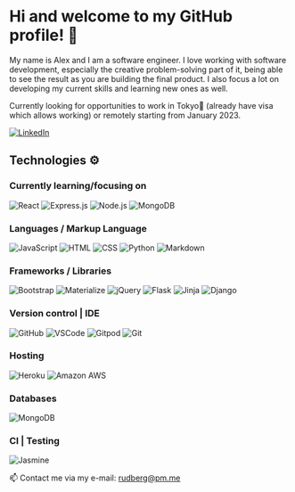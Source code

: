 # Hi and welcome to my GitHub profile! 👋

My name is Alex and I am a software engineer. I love working with software development, especially the creative problem-solving part of it, being able to see the result as you are building the final product. I also focus a lot on developing my current skills and learning new ones as well. 

Currently looking for opportunities to work in Tokyo🎌 (already have visa which allows working) or remotely starting from January 2023.


[![LinkedIn](https://img.shields.io/badge/LinkedIn%20-%230A66C2.svg?&style=for-the-badge&logo=LinkedIn&logoColor=FFFFFF)](https://www.linkedin.com/in/rudberg/)


## Technologies ⚙️

### Currently learning/focusing on

![React](https://img.shields.io/badge/React-gray?style=for-the-badge&logo=React)
![Express.js](https://img.shields.io/badge/Express.js-lightgrey?style=for-the-badge&logo=Express)
![Node.js](https://img.shields.io/badge/Node.js-1F4056?style=for-the-badge&logo=Node.js)
![MongoDB](https://img.shields.io/badge/MongoDB%20-%233F2E1E.svg?&style=for-the-badge&logo=MongoDB&logoColor=47A248)

### Languages / Markup Language

![JavaScript](https://camo.githubusercontent.com/374b918b8ae63bb41368cb76373e32cb62f30b7ed7f0ddacb69b301be715db06/68747470733a2f2f696d672e736869656c64732e696f2f62616467652f4a6176615363726970742532302d2532333332333333302e7376673f267374796c653d666f722d7468652d6261646765266c6f676f3d4a617661536372697074266c6f676f436f6c6f723d463744463145)
![HTML](https://camo.githubusercontent.com/5480d1eff5a79c0d17f5943b43854db41371dd086755084a4804155410bc43c4/68747470733a2f2f696d672e736869656c64732e696f2f62616467652f48544d4c352532302d2532334533344632362e7376673f267374796c653d666f722d7468652d6261646765266c6f676f3d48544d4c35266c6f676f436f6c6f723d464646464646)
![CSS](https://camo.githubusercontent.com/051dbf3ef28983274b9809ad347f38e8b7b9542f7bb55d46e63e28ece185b948/68747470733a2f2f696d672e736869656c64732e696f2f62616467652f435353332532302d2532333135373242362e7376673f267374796c653d666f722d7468652d6261646765266c6f676f3d43535333266c6f676f436f6c6f723d464646464646)
![Python](https://camo.githubusercontent.com/e70bef5ceeda3bf1fbefbf23902097fe10dca5fbf46fdbf6c1698dd4487073ef/68747470733a2f2f696d672e736869656c64732e696f2f62616467652f507974686f6e2532302d2532333030344437412e7376673f267374796c653d666f722d7468652d6261646765266c6f676f3d707974686f6e266c6f676f436f6c6f723d666664663736)
![Markdown](https://img.shields.io/badge/Markdown%20-%23000000.svg?&style=for-the-badge&logo=Markdown&logoColor=FFFFFF)

### Frameworks / Libraries

![Bootstrap](https://camo.githubusercontent.com/01be0850b0aa23bb04dcf6bc223baaae9158287099e564622e28b51842a34edf/68747470733a2f2f696d672e736869656c64732e696f2f62616467652f426f6f7473747261702532302d2532333536334437432e7376673f267374796c653d666f722d7468652d6261646765266c6f676f3d426f6f747374726170266c6f676f436f6c6f723d464646464646)
![Materialize](https://camo.githubusercontent.com/c8762390bf06d2f6ea92807d4728a3d2c2f44c1105a3187a3c48ddc2ad6671c5/68747470733a2f2f696d672e736869656c64732e696f2f62616467652f4d6174657269616c697a652532302d2532334545364537332e7376673f267374796c653d666f722d7468652d6261646765266c6f676f3d4d6174657269616c697a65266c6f676f436f6c6f723d464646464646)
![jQuery](https://camo.githubusercontent.com/3c4aaf4df17dea015895003562a12e1fe330e920a29d97ca2638f0f446512199/68747470733a2f2f696d672e736869656c64732e696f2f62616467652f6a51756572792532302d2532333145324533422e7376673f267374796c653d666f722d7468652d6261646765266c6f676f3d6a5175657279266c6f676f436f6c6f723d323141434532)
![Flask](https://camo.githubusercontent.com/b405bbd2bb2ed0c21a713d7d42766bc0d93c22bf704a2e9d27359a92d010c509/68747470733a2f2f696d672e736869656c64732e696f2f62616467652f466c61736b2532302d2532333030303030302e7376673f267374796c653d666f722d7468652d6261646765266c6f676f3d466c61736b266c6f676f436f6c6f723d464646464646)
![Jinja](https://camo.githubusercontent.com/934dbb9355cbb7b8d5cbf77cccd7f94c8e8e4ba695668b6a57e8d59020a4ec31/68747470733a2f2f696d672e736869656c64732e696f2f62616467652f4a696e6a612532302d2532333030303030302e7376673f267374796c653d666f722d7468652d6261646765266c6f676f3d4a696e6a61266c6f676f436f6c6f723d423431373137)
![Django](https://camo.githubusercontent.com/23a766430089815ddaf27783cbe08dda20ade770b0beddecb06a1a41ca9ad132/68747470733a2f2f696d672e736869656c64732e696f2f62616467652f446a616e676f2532302d2532333039324532302e7376673f267374796c653d666f722d7468652d6261646765266c6f676f3d446a616e676f266c6f676f436f6c6f723d464646464646)

### Version control | IDE

![GitHub](https://img.shields.io/badge/GitHub%20-%23181717.svg?&style=for-the-badge&logo=GitHub&logoColor=FFFFFF)
![VSCode](https://camo.githubusercontent.com/bf7d164e2e38636f4c7d56a0ea8f643bed6426f4bbec74fee54dac6c4535b4de/68747470733a2f2f696d672e736869656c64732e696f2f62616467652f5653436f64652532302d2532333242324233302e7376673f267374796c653d666f722d7468652d6261646765266c6f676f3d56697375616c25323053747564696f253230436f6465266c6f676f436f6c6f723d303037414343)
![Gitpod](https://img.shields.io/badge/Gitpod%20-%231D1D1D.svg?&style=for-the-badge&logo=Gitpod&logoColor=1AA6E4)
![Git](https://camo.githubusercontent.com/0cc6318785fdcacd7a6eabcc3cc7b2f7f63b0e014b14d9c5528dacab16c4c221/68747470733a2f2f696d672e736869656c64732e696f2f62616467652f4769742532302d2532333330324632462e7376673f267374796c653d666f722d7468652d6261646765266c6f676f3d476974266c6f676f436f6c6f723d463035303332)


### Hosting 

![Heroku](https://img.shields.io/badge/Heroku%20-%23430098.svg?&style=for-the-badge&logo=Heroku&logoColor=FFFFFF)
![Amazon AWS](https://img.shields.io/badge/Amazon%20AWS%20-%23232F3E.svg?&style=for-the-badge&logo=Amazon%20AWS&logoColor=FF9900)


### Databases

![MongoDB](https://img.shields.io/badge/MongoDB%20-%233F2E1E.svg?&style=for-the-badge&logo=MongoDB&logoColor=47A248)


### CI | Testing
![Jasmine](https://img.shields.io/badge/Jasmine%20-%238A4182.svg?&style=for-the-badge&logo=Jasmine&logoColor=FFFFFF)



📫 Contact me via my e-mail: rudberg@pm.me
